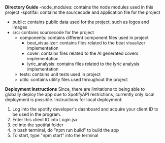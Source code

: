 **Directory Guide**
-node_modules: contains the node modules used in this project
-spotifai: contains the sourcecode and application file for the project
  - public: contains public data used for the project, such as logos and images
  - src: contains sourcecode for the project
    - components: contains different component files used in project
      - beat_visualizer: contains files related to the beat visualizer implementation
      - cover: contains files related to the AI generated covers implementation
      - lyric_analysis: contains files related to the lyric analysis implementation
    - tests: contains unit tests used in project
    - utils: contains utility files used throughout the project

**Deployment Instructions**
Since, there are limitations to being able to globally deploy the app due to SpotifyAPI restrictions, currently only local deployment is possible.
Instructions for local deployment:
1. Log into the spotify developer's dashboard and acquire your client ID to be used in the program.
2. Enter this client ID into Login.jsx
3. cd into the spotifai folder
4. In bash terminal, do "npm run build" to build the app
5. To start, type "npm start" into the terminal
